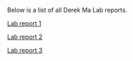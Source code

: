 Below is a list of all Derek Ma Lab reports.

[Lab report 1](lab-report-1-week-2.md)

[Lab report 2](lab-report-2-week-4.md)

[Lab report 3](lab-report-3-week-6.md)